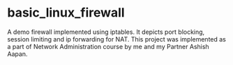# basic_linux_firewall
A demo firewall implemented using iptables. It depicts port blocking, session limiting and ip forwarding for NAT. This project was implemented as a part of Network Administration course by me and my Partner Ashish Aapan.
